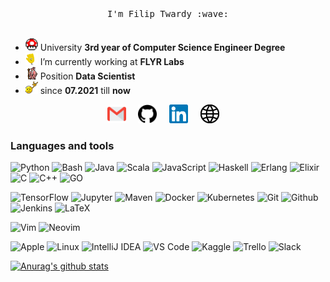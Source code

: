 <p align="center">
  <br><br>
  <samp>
    I'm Filip Twardy :wave:
    <br><br>
  </samp>
</p>


- <img alt="GIF" src="https://github.com/deut-erium/deut-erium/blob/master/assets/powerup.gif?raw=1" width="20vw" /> University **3rd year of Computer Science Engineer Degree**
- <img alt="GIF" src="https://github.com/deut-erium/deut-erium/blob/master/assets/wave.gif?raw=1" width="20vw" /> I’m currently working at **FLYR Labs**
- <img alt="GIF" src="https://github.com/deut-erium/deut-erium/blob/master/assets/gandalf_parrot.gif?raw=1" width="20vw" /> Position **Data Scientist** 
- <img alt="GIF" src="https://github.com/deut-erium/deut-erium/blob/master/assets/headbang.gif?raw=1" width="20vw" /> since **07.2021** till **now**

<p align="center">
 <a href="mailto:filip.twardy.v01@gmail.com"><img src="https://github.com/deut-erium/deut-erium/blob/master/assets/gmail.svg" width="30px" alt="mail"></a> &nbsp; &nbsp;
   <a href="https://github.com/twrdyyy"><img src="https://github.com/deut-erium/deut-erium/blob/master/assets/github.svg" width="30px" alt="mail"></a> &nbsp; &nbsp;
  <a href="https://www.linkedin.com/in/filip-twardy-162209185"><img src="https://github.com/deut-erium/deut-erium/blob/master/assets/linkedin.svg" width="30px" alt="LinkedIn"></a> &nbsp; &nbsp;
  <a href="https://twrdyyy.github.io/portfolio/"><img src="https://github.com/deut-erium/deut-erium/blob/master/assets/site.svg" width="30px" alt="site"></a> &nbsp; &nbsp;
</p>

### Languages and tools

![Python](https://img.shields.io/badge/Python-3776AB?style=flat-square&logo=Python&logoColor=white)
![Bash](https://img.shields.io/badge/Bash-3776AB?style=flat-square&logo=GNU-Bash&color=black)
![Java](http://img.shields.io/badge/-Java-007396?style=flat-square&logo=java&logoColor=ffffff&color=red)
![Scala](http://img.shields.io/badge/-Scala-007396?style=flat-square&logo=scala&logoColor=ffffff&color=red)
![JavaScript](https://img.shields.io/badge/-JavaScript-%23F7DF1C?style=flat-square&logo=javascript&logoColor=000000&labelColor=%23F7DF1C&color=%23FFCE5A)
![Haskell](https://img.shields.io/badge/Haskell-3776AB?style=flat-square&logo=haskell&color=blueviolet)
![Erlang](https://img.shields.io/badge/Erlang-3776AB?style=flat-square&logo=Erlang&color=black)
![Elixir](https://img.shields.io/badge/Elixir-3776AB?style=flat-square&logo=Elixir&color=blueviolet)
![C](http://img.shields.io/badge/-C-007396?style=flat-square&color=black)
![C++](http://img.shields.io/badge/-C++-007396?style=flat-square&color=blue)
![GO](http://img.shields.io/badge/-GO-000000?style=flat-square&logo=go)

![TensorFlow](https://img.shields.io/badge/TensorFlow-3776AB?style=flat-square&logo=TensorFlow&color=black)
![Jupyter](https://img.shields.io/badge/Jupyter-3776AB?style=flat-square&logo=Jupyter&color=black)
![Maven](http://img.shields.io/badge/-Maven-1565c0?style=flat-square&logo=apache-maven)
![Docker](https://img.shields.io/badge/-Docker-black?style=flat-square&logo=docker)
![Kubernetes](https://img.shields.io/badge/Kubernetes-3776AB?style=flat-square&logo=Kubernetes&color=black)
![Git](https://img.shields.io/badge/-Git-%23F05032?style=flat-square&logo=git&color=black)
![Github](http://img.shields.io/badge/-Github%20-2088FF?style=flat-square&logo=github)
![Jenkins](http://img.shields.io/badge/-Jenkins%20-2088FF?style=flat-square&logo=Jenkins&color=black)
![LaTeX](https://img.shields.io/badge/LaTeX-3776AB?style=flat-square&logo=LaTeX&color=black)

![Vim](https://img.shields.io/badge/Vim-3776AB?style=flat-square&logo=Vim&color=brightgreen)
![Neovim](https://img.shields.io/badge/Neovim-3776AB?style=flat-square&logo=Neovim&color=green)

![Apple](https://img.shields.io/badge/Apple-3776AB?style=flat-square&logo=Apple&color=black)
![Linux](https://img.shields.io/badge/Linux-3776AB?style=flat-square&logo=Linux&color=black)
![IntelliJ IDEA](http://img.shields.io/badge/-IntelliJ%20IDEA-000000?style=flat-square&logo=intellij-idea)
![VS Code](http://img.shields.io/badge/-VS%20Code-007ACC?style=flat-square&logo=visual-studio-code)
![Kaggle](https://img.shields.io/badge/Kaggle-3776AB?style=flat-square&logo=Kaggle&color=black)
![Trello](https://img.shields.io/badge/Trello-3776AB?style=flat-square&logo=Trello&color=blue)
![Slack](https://img.shields.io/badge/Slack-3776AB?style=flat-square&logo=Slack&color=blueviolet)

[![Anurag's github stats](https://github-readme-stats.vercel.app/api?username=twrdyyy)](https://github.com/anuraghazra/github-readme-stats)
